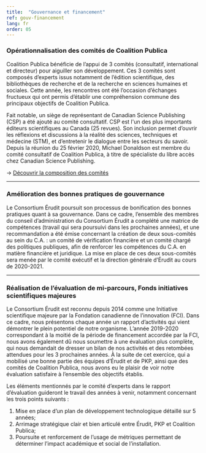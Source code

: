```yaml
---
title:  "Gouvernance et financement"
ref: gouv-financement
lang: fr
order: 05
---
```


### Opérationnalisation des comités de Coalition Publica

Coalition Publica bénéficie de l’appui de 3 comités (consultatif, international et directeur) pour aiguiller son développement. Ces 3 comités sont composés d’experts issus notamment de l’édition scientifique, des bibliothèques de recherche et de la recherche en sciences humaines et sociales. Cette année, les rencontres ont été l’occasion d’échanges fructueux qui ont permis d’établir une compréhension commune des principaux objectifs de Coalition Publica.  

Fait notable, un siège de représentant de Canadian Science Publishing (CSP) a été ajouté au comité consultatif. CSP est l'un des plus importants éditeurs scientifiques au Canada (25 revues). Son inclusion permet d’ouvrir les réflexions et discussions à la réalité des sciences, techniques et médecine (STM), et d’entretenir le dialogue entre les secteurs du savoir. Depuis la réunion du 25 février 2020, Michael Donaldson est membre du comité consultatif de Coalition Publica, à titre de spécialiste du libre accès chez Canadian Science Publishing.

-> [Découvrir la composition des comités](https://www.coalition-publi.ca/communaute)

---

### Amélioration des bonnes pratiques de gouvernance

Le Consortium Érudit poursuit son processus de bonification des bonnes pratiques quant à sa gouvernance. Dans ce cadre, l’ensemble des membres du conseil d’administration du Consortium Érudit a complété une matrice de compétences (travail qui sera poursuivi dans les prochaines années), et une recommandation a été émise concernant la création de deux sous-comités au sein du C.A. : un comité de vérification financière et un comité chargé des politiques publiques, afin de renforcer les compétences du C.A. en matière financière et juridique. La mise en place de ces deux sous-comités sera menée par le comité exécutif et la direction générale d’Érudit au cours de 2020-2021.

---

### Réalisation de l’évaluation de mi-parcours, Fonds initiatives scientifiques majeures

Le Consortium Érudit est reconnu depuis 2014 comme une Initiative scientifique majeure par la Fondation canadienne de l’innovation (FCI). Dans ce cadre, nous présentons chaque année un rapport d’activités qui vient démontrer le plein potentiel de notre organisme. L’année 2019-2020 correspondant à la moitié de la période de financement accordée par la FCI, nous avons également dû nous soumettre à une évaluation plus complète, qui nous demandait de dresser un bilan de nos activités et des retombées attendues pour les 3 prochaines années. À la suite de cet exercice, qui a mobilisé une bonne partie des équipes d’Érudit et de PKP, ainsi que des comités de Coalition Publica, nous avons eu le plaisir de voir notre évaluation satisfaire à l’ensemble des objectifs établis.

Les éléments mentionnés par le comité d’experts dans le rapport d’évaluation guideront le travail des années à venir, notamment concernant les trois points suivants :

1. Mise en place d’un plan de développement technologique détaillé sur 5 années;
2. Arrimage stratégique clair et bien articulé entre Érudit, PKP et Coalition Publica;
3. Poursuite et renforcement de l’usage de métriques permettant de déterminer l’impact académique et social de l’installation.
